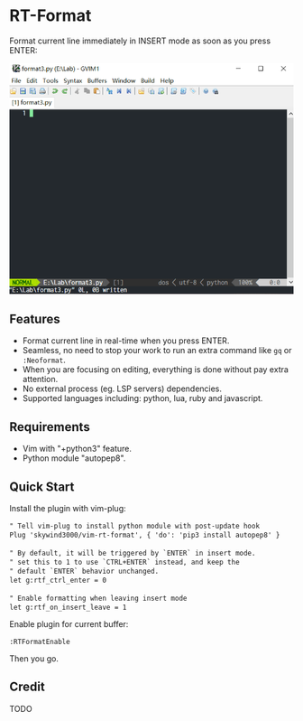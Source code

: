 # RT-Format

Format current line immediately in INSERT mode as soon as you press ENTER:

![picture](https://github.com/skywind3000/images/raw/master/p/pep/rtformat_2.gif)

## Features

- Format current line in real-time when you press ENTER.
- Seamless, no need to stop your work to run an extra command like `gq` or `:Neoformat`.
- When you are focusing on editing, everything is done without pay extra attention.
- No external process (eg. LSP servers) dependencies.
- Supported languages including: python, lua, ruby and javascript.

## Requirements

- Vim with "+python3" feature.
- Python module "autopep8".

## Quick Start

Install the plugin with vim-plug:

```VimL
" Tell vim-plug to install python module with post-update hook
Plug 'skywind3000/vim-rt-format', { 'do': 'pip3 install autopep8' }

" By default, it will be triggered by `ENTER` in insert mode.
" set this to 1 to use `CTRL+ENTER` instead, and keep the  
" default `ENTER` behavior unchanged.
let g:rtf_ctrl_enter = 0

" Enable formatting when leaving insert mode
let g:rtf_on_insert_leave = 1
```

Enable plugin for current buffer:

```VimL
:RTFormatEnable
```

Then you go.

## Credit

TODO

